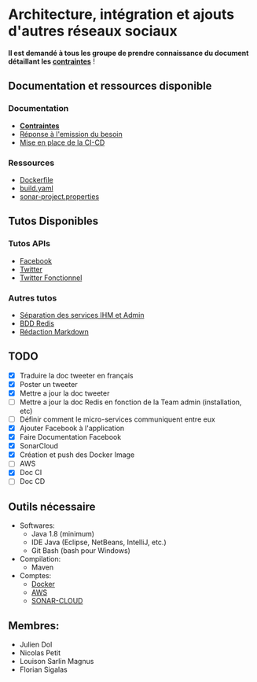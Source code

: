 # Architecture, intégration et ajouts d'autres réseaux sociaux

**Il est demandé à tous les groupe de prendre connaissance du document détaillant les [contraintes](/docs/mandatory.md)** !

## Documentation et ressources disponible

### Documentation

- **[Contraintes](/docs/mandatory.md)**
- [Réponse à l'emission du besoin](/docs/reponse_besoin.md)
- [Mise en place de la CI-CD](/docs/CI_CD.md)

### Ressources

- [Dockerfile](/res/Dockerfile)
- [build.yaml](/res/build.yaml)
- [sonar-project.properties](/res/sonar-project.properties)

## Tutos Disponibles

### Tutos APIs

- [Facebook](/tutos/tuto_API_Facebook.md)
- [Twitter](tutos/tuto_API_Tweeter.md)
- [Twitter Fonctionnel](tutos/tuto_API_Tweetter_Fonctionelle.md)

### Autres tutos

- [Séparation des services IHM et Admin](tutos/tuto_separation_ihm_admin.md)
- [BDD Redis](tutos/tuto_BDDRedis.md)
- [Rédaction Markdown](https://guides.github.com/features/mastering-markdown/)

## TODO

- [x] Traduire la doc tweeter en français
- [x] Poster un tweeter
- [x] Mettre a jour la doc tweeter
- [ ] Mettre a jour la doc Redis en fonction de la Team admin (installation, etc)
- [ ] Définir comment le micro-services communiquent entre eux
- [x] Ajouter Facebook à l'application
- [x] Faire Documentation Facebook
- [x] SonarCloud
- [x] Création et push des Docker Image
- [ ] AWS
- [x] Doc CI
- [ ] Doc CD

## Outils nécessaire

- Softwares:
  + Java 1.8 (minimum)
  + IDE Java (Eclipse, NetBeans, IntelliJ, etc.)
  + Git Bash (bash pour Windows)
- Compilation:
  + Maven
- Comptes:
  + [Docker](https://www.docker.com/)
  + [AWS](https://aws.amazon.com/)
  + [SONAR-CLOUD](https://sonarcloud.io/)

## Membres:

- Julien Dol
- Nicolas Petit
- Louison Sarlin Magnus
- Florian Sigalas
